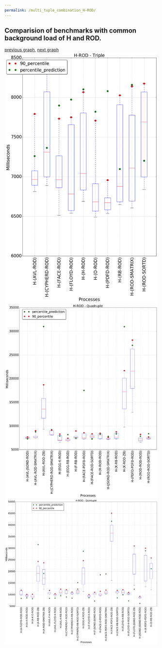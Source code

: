 ```yaml
---
permalink: /multi_tuple_combination_H-ROD/
---
```



## Comparision of benchmarks with common background load of H and ROD.

[previous graph](../multi_tuple_combination_H-RB/), [next graph](../multi_tuple_combination_H-SMATRIX/)
![graph figure](./images/triple/H/H-ROD_box.png)![graph figure](./images/quadruple/H/H-ROD_box.png)![graph figure](./images/quintuple/H/H-ROD_box.png)